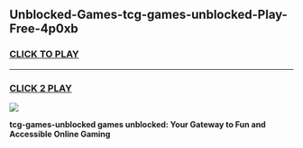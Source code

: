 
## Unblocked-Games-tcg-games-unblocked-Play-Free-4p0xb
<h3>
<a href="https://premium76.site?title=tcg-games-unblocked&ref=22A">CLICK TO PLAY</a></h3>
<hr>

<h3>
<a href="https://premium76.site?title=tcg-games-unblocked&ref=22A">CLICK 2 PLAY</a>
  
</h3>

<a href="https://premium76.site?title=tcg-games-unblocked&ref=22A"><img src="https://clearcache.store/games.png"></a>


**tcg-games-unblocked games unblocked: Your Gateway to Fun and Accessible Online Gaming**
